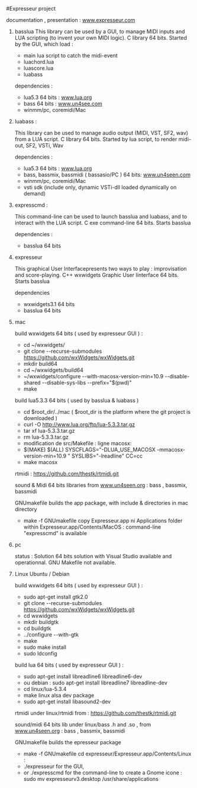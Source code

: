 #Expresseur project

documentation , presentation :
www.expresseur.com

1. basslua
    This library can be used by a GUI, to manage MIDI inputs and LUA scripting (to invent your own MIDI logic).
    C library 64 bits. Started by the GUI, which load :
    * main lua script to catch the midi-event
    * luachord.lua
    * luascore.lua
    * luabass
    
    dependencies :
    * lua5.3 64 bits : www.lua.org
    * bass 64 bits : www.un4see.com 
    * winmm/pc, coremidi/Mac
    
2. luabass :

    This library can be used to manage audio output (MIDI, VST, SF2, wav) from a LUA script.
    C library 64 bits. Started by lua script, to render midi-out, SF2, VSTi, Wav
 
    dependencies :
    * lua5.3 64 bits : www.lua.org
    * bass, bassmix, bassmidi ( bassasio/PC ) 64 bits: www.un4seen.com
    * winmm/pc, coremidi/Mac
    * vsti sdk (include only, dynamic VSTi-dll loaded dynamically on demand)

3. expresscmd :

    This command-line can be used to launch basslua and luabass, and to interact with the LUA script.
   C exe command-line 64 bits. Starts basslua

   dependencies :
   * basslua 64 bits
   
4. expresseur
   
   This graphical User Interfacepresents two ways to play : improvisation and score-playing.
   C++ wxwidgets Graphic User Iinterface 64 bits. Starts basslua
 
   dependencies
   * wxwidgets3.1 64 bits
   * basslua 64 bits
          
5. mac

   build wxwidgets 64 bits ( used by expresseur GUI ) : 
   * cd ~/wxwidgets/
   * git clone --recurse-submodules https://github.com/wxWidgets/wxWidgets.git
   * mkdir build64
   * cd ~/wxwidgets/build64
   * ~/wxwidgets/configure --with-macosx-version-min=10.9 --disable-shared --disable-sys-libs  --prefix="$(pwd)"
   * make
   
   build lua5.3.3 64 bits ( used by basslua & luabass )
   * cd $root_dir/../mac ( $root_dir is the platform where the git project is downloaded )
   * curl -O http://www.lua.org/ftp/lua-5.3.3.tar.gz
   * tar xf lua-5.3.3.tar.gz
   * rm lua-5.3.3.tar.gz
   * modification de src/Makefile : ligne macosx:
   * $(MAKE) $(ALL) SYSCFLAGS="-DLUA_USE_MACOSX -mmacosx-version-min=10.9 " SYSLIBS="-lreadline" CC=cc
   * make macosx
   
   rtmidi :
   https://github.com/thestk/rtmidi.git
   
   sound & Midi 64 bits libraries from www.un4seen.org : bass , bassmix, bassmidi
   
   GNUmakefile builds the app package, with include & directories in mac directory
   * make -f GNUmakefile
   copy Expresseur.app ni Applications folder
   within Expresseur.app/Contents/MacOS : command-line "expresscmd" is available

6. pc

   status : Solution 64 bits solution with Visual Studio available and operationnal. GNU Makefile not available.

7. Linux Ubuntu / Debian

   build wxwidgets 64 bits ( used by expresseur GUI ) : 
   * sudo apt-get install gtk2.0
   * git clone --recurse-submodules https://github.com/wxWidgets/wxWidgets.git
   * cd wxwidgets
   * mkdir buildgtk
   * cd buildgtk
   * ../configure --with-gtk
   * make
   * sudo make install
   * sudo ldconfig

   build lua 64 bits ( used by expresseur GUI ) : 
   * sudo apt-get install libreadline6 libreadline6-dev
   * ou debian : sudo apt-get install libreadline7 libreadline-dev
   * cd linux/lua-5.3.4
   * make linux
   alsa dev package
   * sudo apt-get install libasound2-dev
   
   rtmidi under linux/rtmidi from : https://github.com/thestk/rtmidi.git
   
   sound/midi 64 bits lib under linux/bass .h and .so , from www.un4seen.org : bass , bassmix, bassmidi
   
   GNUmakefile builds the epresseur package 
   * make -f GNUmakefile
   cd expresseur/Expresseur.app/Contents/Linux : 
   * ./expresseur for the GUI, 
   * or ./expresscmd for the command-line
   to create a Gnome icone : sudo mv expresseurv3.desktop /usr/share/applications
   
  
